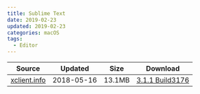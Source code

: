 ```yaml
---
title: Sublime Text
date: 2019-02-23
updated: 2019-02-23
categories: macOS
tags:
  - Editor
---
```


| Source | Updated | Size | Download |
| ------ | ------- | -------- | -------- |
| <div class="unknown">[xclient.info]()</div> | 2018-05-16 | 13.1MB | [3.1.1 Build3176](https://img.vim-cn.com/61/8f2a3a655c369e1101c55aad14e49914f61e8f.zip) |
